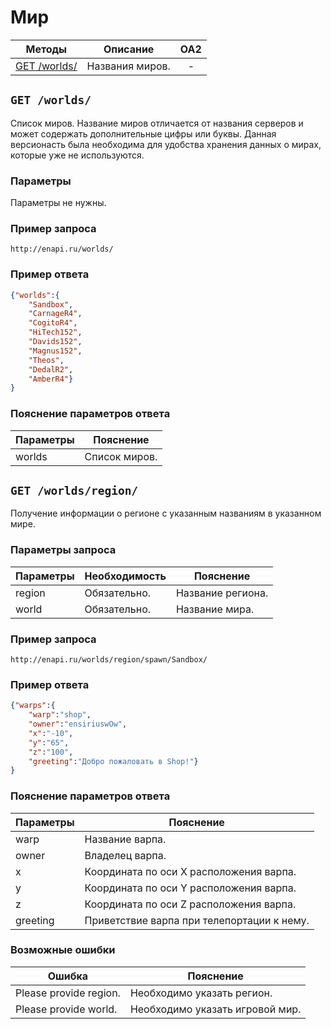 Мир
==========

| Методы | Описание | OA2 |
| ----- | -------- |:---:|
| [GET /worlds/](worlds.md#get-worlds) | Названия миров. | - |

## ``` GET /worlds/ ``` 
Список миров. Название миров отличается от названия серверов и может содержать дополнительные цифры или буквы.
Данная версионасть была необходима для удобства хранения данных о мирах, которые уже не используются.

### Параметры

Параметры не нужны.

### Пример запроса
``` 
http://enapi.ru/worlds/
```
### Пример ответа 
```json 
{"worlds":{
    "Sandbox",
    "CarnageR4",
    "CogitoR4",
    "HiTech152",
    "Davids152",
    "Magnus152",
    "Theos",
    "DedalR2",
    "AmberR4"}
}
```
### Пояснение параметров ответа
| Параметры | Пояснение |
| --------- | --------- |
| worlds    | Список миров. |

## ``` GET /worlds/region/ ``` 
Получение информации о регионе с указанным названиям в указанном мире.

### Параметры запроса

| Параметры | Необходимость | Пояснение |
| --------- | ------------- | --------- |
| region    | Обязательно.  | Название региона. |
| world     | Обязательно.  | Название мира. |


### Пример запроса
``` 
http://enapi.ru/worlds/region/spawn/Sandbox/
```
### Пример ответа 
```json 
{"warps":{
    "warp":"shop",
    "owner":"ensiriuswOw",
    "x":"-10",
    "y":"65",
    "z":"100",
    "greeting":"Добро пожаловать в Shop!"}
}
```

### Пояснение параметров ответа
| Параметры | Пояснение |
| --------- | --------- |
| warp      | Название варпа. |
| owner     | Владелец варпа. |
| x         | Координата по оси X расположения варпа. |
| y         | Координата по оси Y расположения варпа. |
| z         | Координата по оси Z расположения варпа. |
| greeting  | Приветствие варпа при телепортации к нему. |

### Возможные ошибки
| Ошибка | Пояснение |
| ------ | --------- |
| Please provide region. | Необходимо указать регион.     |
| Please provide world. | Необходимо указать игровой мир. |






